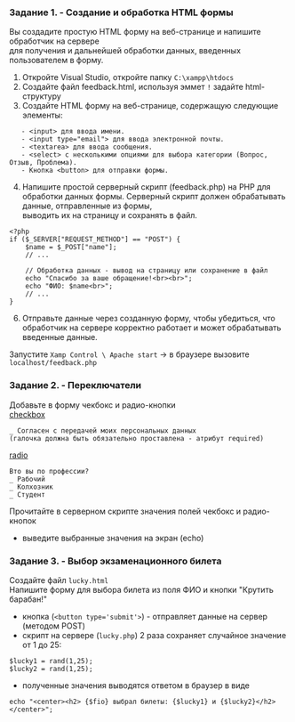 ### Задание 1. - Создание и обработка HTML формы

Вы создадите простую HTML форму на веб-странице и напишите обработчик на сервере  
для получения и дальнейшей обработки данных, введенных пользователем в форму.

1. Откройте Visual Studio, откройте папку `C:\xampp\htdocs`
2. Создайте файл feedback.html, используя эммет `!` задайте html-структуру 
3. Создайте HTML форму на веб-странице, содержащую следующие элементы:
```
   - <input> для ввода имени.
   - <input type="email"> для ввода электронной почты.
   - <textarea> для ввода сообщения.
   - <select> с несколькими опциями для выбора категории (Вопрос, Отзыв, Проблема).
   - Кнопка <button> для отправки формы.
```
4. Напишите простой серверный скрипт (feedback.php) на PHP для обработки данных формы.
Серверный скрипт должен обрабатывать данные, отправленные из формы,  
выводить их на страницу и сохранять в файл.
```
<?php
if ($_SERVER["REQUEST_METHOD"] == "POST") {
    $name = $_POST["name"];
    // ...

    // Обработка данных - вывод на страницу или сохранение в файл
    echo "Спасибо за ваше обращение!<br><br>";
    echo "ФИО: $name<br>";
    // ...
}
```
6. Отправьте данные через созданную форму, чтобы убедиться, что обработчик на сервере
корректно работает и может обрабатывать введенные данные.  

Запустите `Xamp Control \ Apache start` -> в браузере вызовите `localhost/feedback.php`

### Задание 2. - Переключатели

Добавьте в форму чекбокс и радио-кнопки  
[checkbox](https://developer.mozilla.org/en-US/docs/Web/HTML/Element/input/checkbox)  
```
_ Согласен с передачей моих персональных данных
(галочка должна быть обязательно проставлена - атрибут required)
```
[radio](https://developer.mozilla.org/en-US/docs/Web/HTML/Element/input/radio)  
```
Вто вы по профессии?
_ Рабочий
_ Колхозник
_ Студент
```
Прочитайте в серверном скрипте значения полей чекбокс и радио-кнопок  
- выведите выбранные значения на экран (echo)

### Задание 3. - Выбор экзаменационного билета

Создайте файл `lucky.html`  
Напишите форму для выбора билета из поля ФИО и кнопки "Крутить барабан!"  
- кнопка (`<button type='submit'>`) - отправляет данные на сервер (методом POST)  
- скрипт на сервере (`lucky.php`) 2 раза сохраняет случайное значение от 1 до 25:
```
$lucky1 = rand(1,25);
$lucky2 = rand(1,25);
```
- полученные значения выводятся ответом в браузер в виде
```
echo "<center><h2> {$fio} выбрал билеты: {$lucky1} и {$lucky2}</h2></center>";
```
